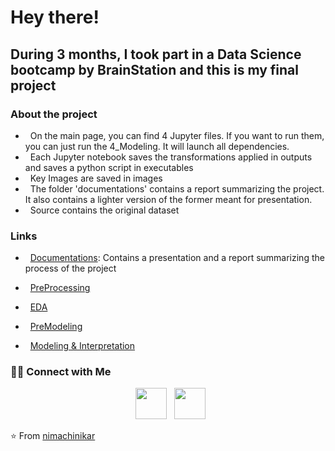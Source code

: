 <h1> Hey there!  </h1>
<h2> During 3 months, I took part in a Data Science bootcamp by BrainStation and this is my final project  </h2>
<h3> About the project </h3>

-  &nbsp; On the main page, you can find 4 Jupyter files. If you want to run them, you can just run the 4_Modeling. It will launch all dependencies. 
-  &nbsp; Each Jupyter notebook saves the transformations applied in outputs and saves a python script in executables
-  &nbsp; Key Images are saved in images
-  &nbsp; The folder 'documentations' contains a report summarizing the project. It also contains a lighter version of the former meant for presentation.
-  &nbsp; Source contains the original dataset

<h3> Links </h3>

-  &nbsp; [Documentations](https://github.com/nimachinikar/portfolio/blob/main/Data%20Science%20Bootcamp%20Capstone/documentations): Contains a presentation and a report summarizing the process of the project

-  &nbsp; [PreProcessing](https://github.com/nimachinikar/portfolio/blob/main/Data%20Science%20Bootcamp%20Capstone/1_DataPreProcessing.ipynb)

-  &nbsp; [EDA](https://github.com/nimachinikar/portfolio/blob/main/Data%20Science%20Bootcamp%20Capstone/2_EDA.ipynb)

-  &nbsp; [PreModeling](https://github.com/nimachinikar/portfolio/blob/main/Data%20Science%20Bootcamp%20Capstone/3_PreModeling.ipynb)

-  &nbsp; [Modeling & Interpretation](https://github.com/nimachinikar/portfolio/blob/main/Data%20Science%20Bootcamp%20Capstone/4_Modeling.ipynb)

<h3> 🤝🏻 Connect with Me </h3>

<p align="center">
&nbsp; <a href="https://www.linkedin.com/in/nimachinikar/" target="_blank" rel="noopener noreferrer"><img src="https://img.icons8.com/plasticine/100/000000/linkedin.png" width="50" /></a>
&nbsp; <a href="mailto:nimachinikar@gmail.com" target="_blank" rel="noopener noreferrer"><img src="https://img.icons8.com/plasticine/100/000000/gmail.png"  width="50" /></a>
</p>

⭐️ From [nimachinikar](https://github.com/nimachinikar)
